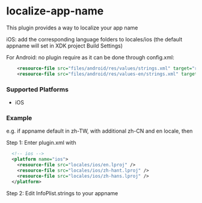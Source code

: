 <!--
# license: Licensed to the Apache Software Foundation (ASF) under one
#         or more contributor license agreements.  See the NOTICE file
#         distributed with this work for additional information
#         regarding copyright ownership.  The ASF licenses this file
#         to you under the Apache License, Version 2.0 (the
#         "License"); you may not use this file except in compliance
#         with the License.  You may obtain a copy of the License at
#
#           http://www.apache.org/licenses/LICENSE-2.0
#
#         Unless required by applicable law or agreed to in writing,
#         software distributed under the License is distributed on an
#         "AS IS" BASIS, WITHOUT WARRANTIES OR CONDITIONS OF ANY
#         KIND, either express or implied.  See the License for the
#         specific language governing permissions and limitations
#         under the License.
-->

# localize-app-name

This plugin provides a way to localize your app name

iOS:
add the corresponding language folders to locales/ios (the default appname will set in XDK project Build Settings)

For Android:
no plugin require as it can be done through config.xml:
```xml
    <resource-file src="files/android/res/values/strings.xml" target="res/values/strings.xml" />
    <resource-file src="files/android/res/values-en/strings.xml" target="res/values-en/strings.xml" />
```

### Supported Platforms

- iOS

### Example

e.g. if appname default in zh-TW, with additional zh-CN and en locale, then

Step 1: Enter plugin.xml with
```xml
  <!-- ios -->
  <platform name="ios">
    <resource-file src="locales/ios/en.lproj" />
    <resource-file src="locales/ios/zh-hant.lproj" />
    <resource-file src="locales/ios/zh-hans.lproj" />
  </platform>
```
Step 2: Edit InfoPlist.strings to your appname

